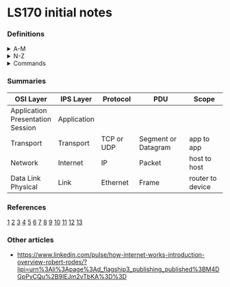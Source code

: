 # LS170 initial notes

### Definitions

<details>
<summary>A-M</summary>

#### A-M

- **Bandwidth** : the *amount* of data that can be sent in a particular unit of time (typically a second) [2]; a measure of *capacity* [6]

- **Broadcast address** : the IP address at the END of the range assigned to a single local network (see also Network Address) [5]

- **Buffer** : memory allocated according to OS configuration and physical resources available to store data awaiting processing [12]
  - used in TCP for flow control [12]

- **Byte** : a unit of digital information containing 8 bits

- **Congestion avoidance** : the application of an approach and algorithm to determine the size of the initial transmission window, and how much the window should be reduced depending on network conditions (i.e., network congestion) [12]
  - typically uses data loss and number of retransmissions to determine if the network is congested [12]

- **Connectionless network communication** : a single socket object that is set to `listen()` for incoming messages (from any source) directed to its specific IP address:port [10]

- **Connection-oriented network communication** : instantiating multiple socket objects to create a connection between applications;  analogous to replicating yourself to participate in 5 different concurrent conversations [10]
  - there is still a single socket object listening for incoming messages, but once a message arrives, a new socket object is instantiated to listen specifically for messages corresponding to the four-tuple (a specific source port, source IP, destination port, destination IP) [10]
  - generally, these connections are more reliable:  easier to implement rules for managing communication order of messages, responses, retransmission, etc. [10]

- **Connection state** (for TCP, connection-oriented communication) : possible states which a TCP connection progresses through during its lifetime: [12]
  - LISTEN : this state is important (on server side)
  - SYN-SENT
  - SYN-RECEIVED
  - ESTABLISHED : this state is important
  - FIN-WAIT-1
  - FIN-WAIT-2
  - CLOSE-WAIT
  - CLOSING
  - LAST-ACK
  - TIME-WAIT
  - CLOSED (a fictional state, since if closed, no connection exists)
  - Listen and Established are most important since other states relate to establishing and terminating connections

- **CRC** (Cyclic Redundancy Check) : see FCS below [3]

- **Bandwidth bottleneck** : a point at which bandwidth changes from relatively high to relatively low [2]

- **Encapsulation** : how protocols at different network layers can work together;  implemented through PDUs (i.e., the info at a higher layer is part of the data payload of a lower layer) [6]

- **Frame** : an Ethernet PDU [6] i.e., structured data.  Key components to remember are Source and Destination MAC address and Data Payload. [3] Exact headers used in an Ethernet frame will vary according to different Ethernet standards [9 q6]

- **FCS** (Frame Check Sequence) : the final 4 bytes (32 bits) of an Ethernet frame used for a CRC (cyclic redundancy check).  The receiving device generates it's own FCS from frame data then compares it to the FCS in the sent data. If the 2 don't match, the frame is dropped.  Ethernet does not implement retransmission functionality - this is left to higher level protocols. [3]

- **Flow Control** : a mechanism to prevent the sender from overwhelming the receiver with too much data at once [12]
  - in TCP: data awaiting processing is stored in a buffer
  - the amount of data each side can accept is defined in the WINDOW field of the TCP header; this is a dynamic field (i.e., will change depending on how full the buffer is) [12]

- **Four-tuple** : Four pieces of information defined for connection-oriented network communication:  source port, source IP, destination port, destination IP;  newly instantiated sockets listen for messages where all 4 pieces of info match [10]

- **Four-way handshake** : a process used for terminating TCP connections; uses `FIN` flag of TCP headers [12]

- **HOL blocking** (Head-of-Line blocking) : a general networking concept where an issue in delivering or processing 1 message in a sequence will 'block' or delay the deilvery of processing of subsequent messages [12]

- **Hop** : journeys between nodes on the network (i.e., interruptions for transmission, processing, queuing) [2]

- **Hub** : a basic piece of network hardware that replicates a message and forwards it to all of the devices on the network. Devices connected to a hub that receive a message not intended for it (i.e., MAC address is different) will ignore the frame [3]

- **Interframe Gap** : a brief pause in transmission between each Ethernet frame; allows the receiver to prepare to receive the next frame; contributes to Transmission Delay. For 100Mbps Ethernet the gap is 0.96 microseconds. [3]

- **Internet** : A network of networks;  comprised of *network infrastructure* (physical devices: routers, switches, physical network, cables, etc.) and *protocols* (which allow infrastructure to function) [6]

- **Internet Layer** : Also called Network Layer (OSI model).  Generally uses Internet Protocol (IP) at this layer; primary purpose is to facilitate communication between hosts (e.g., computers) on different networks [5]

- **IP** : Internet Protocol [1]; IPv4 and IPv6 are currently in use; primary functions are: routing data between one device and another (i.e., between hosts) [10] across networks via IP addressing, encapsulation of data into packets [5]; the predominant protocol for *inter-network communication* [6]  (see also Packet)

- **IP Address** : logical address (unlike MAC addresses) - can be assigned as required to devices as they join a network;  must be assigned within  a range of addresses available to the LAN they join.[5]
  - IPv4 address: 32-bit length; set of 4 numbers of 8 bits each; decimal numbers between `0` and `255` (e.g., `109.156.106.57`); maximum possible unique addresses is ~4.3 billion [5]
  - IPv6 address: 128-bit length; 8 x 16 bit blocks (e.g., 8 sets of hexadecimal characters); max possible addresses is 340 undecillion [5] The first 4 sets are used to locate a specific network, the last 4 sets to identify a particular interface or device within that network [9 q9]

- **Internet Protocol Suite** : (also called TCP/IP model or DoD model) a framework for organizing the set of communication protocols used in the internet [8]
  - Layers include [corresponding PDU name]: [8]
    - Application
    - Transport [segment (TCP) or datagram (UDP)]
    - Internet [packet] (IP - from network to sub-network)
    - Link [frame] (Ethernet - from router to device)
  - lower levels (Ethernet, IP) are inherently unreliable - although checksum data is provided, if the frame or packet is corrupt, it will just be dropped [11]
  - for reliable data transmission, a system of rules must be implemented to enable it (e.g, TCP) [13]


- **LAN** (Local Area Network) : multiple devices (computers) connected via a network bridging device (like a hub, or more likely a switch).  If connected wirelessly, would be known as WLAN (Wireless LAN) [4]

- **Latency** : a measure of the *time* (or delay [6]) it takes for data to get from 1 point in a network to another [2]
  - consists of:
    - **propogation delay** : the time it takes for a message to travel from sender to receiver; ratio between distance and speed [2]
    - **transmission delay** : the time it takes to push data onto each "link" in it's journey from 1 point to another (e.g., between switches, routers, other network devices) [2]
    - **processing delay** : data needs to be processed at each 'link' - this is the delay to process data between links [2]
    - **queuing delay** : (also buffering) the amount of time data waits in a queue to be processed [2]
    - **last-mile latency** : delays which involve getting a network signal from ISP's network to home or office network; as data is directed down the network hierarchy to the correct sub-network there will be more frequent and shorter 'hops' [2]

- **MAC Address** : a (unique) sequence of 6, two-digit hexadecimal numbers (e.g., `00:40:96:9d:68:0a`) assigned to every device with a NIC; used to direct Ethernet frames between network devices in a (W)LAN;  MAC address is "burned in" when manufactured;  in theory, should all be unique (may not be, but rarely causes problems) [3] [6] MAC addresses have a 'flat' structure [9 q7]

- **Multiplexing** : transmitting multiple signals over a single channel;  opposite:  **demultiplexing** [10]
  - multiplexing is enabled through use of network ports [13]


</details>

<details>
<summary>N-Z</summary>

#### N-Z

- **Network** : 1 or more computers connected in such a way that they can communicate or exchange data [4]

- **Network address** : the IP address at the START of the range assigned to a single local network (see also Broadcast Address) [5]

- **Network congestion** : when there is more data being transmitted on a network than there is network capacity to transmit the data [12]
  - If there is congestion, excess data is lost [12]

- **Network edge** : the 'entry point' into a network like a home or corporate LAN [2]

- **NIC** (Network Interface Card) : any network-enabled device [3]

- **OSI model** (Open Systems Interconnection model): a conceptual model for general computer network communication [8] (see also Internet Protocol Suite)
  - Layers include: [8]
    - Application
    - Presentation
    - Session
    - Transport
    - Network
    - Data Link
    - Physical

- **Packet** : a PDU within the IP Protocol;  has a header and a data payload;  data payload is generally a TCP segment or UDP datagram [5]

- **PDU** : Protocol Data Units [1]
  - an amount or block of data transferred over a network
  - may have diffrent names within different protocols or protocol layers
  - consists of a header, data payload, trailer (or footer)
  - e.g., Ethernet Frames are a PDU that encapsulate data from the Internet/Network layer above [3]

- **Physical network** : the tangible infrastructure that transmits electrical signals, light, radio waves which carry network communications [6]

- **Pipelining** : similar to a Stop-and-Wait protocol, but the sender continuously sends messages in a "window" (maximum number of messages in the pipeline at any 1 time) without waiting for the acknowledgement.  If there is a time-out before an acknowledgement is received, that message will be re-sent, etc as per the Stop-and-Wait protocol [11]
  - specific implementations are "Go-back-N" and "Selective Repeat" [11]

- **Port** (network port): an identifer for a specific process running on a host (will be between 0 - 65,535, some numbers are reserved) [10]
  - 0 - 1023 : assigned to processes that provide commonly used network services
      - HTTP is port 80
      - FTP is port 20
      - SMTP is port 25
  - 1024 - 49,151 : registered ports; assigned as requested by private entities; may also be *ephemeral* (temporary) ports assigned by the operating system
  - source and destination ports are included in PDU for transport layer (exact structure varies based on specific transport protocol used) [10]

- **Protocol** : (network protocol) a system of rules governing the exchange or transission of data; various protocols have various functions (corresponding to the various 'layers' of the network) [6]
  - there are many different protocols to address different aspects of network communication OR the same aspect, but a specific use case [7]

- **Round-trip Time (RTT)** : a latency calculation often used in networking - the length of time for a signal to be sent, added to the length of time for an acknowledgement or response to be received [2]

- **Router** : a network device;  responsible for a network 'segment' (i.e., a range of IP addresses for which the router keeps a record and can forward packets to);  routers also keep a routing table - record of other routers on the network and their network addresses [5]

- **Socket** : also a *communication end-point*; conceptually, it is an endpoint used for inter-process communication [10]
  - could be a UNIX socket (mechanism for communicating between local process running on the same maching)
  - could also be an internet socket (e.g., TCP/IP socket): a mechanism for inter-process communication between networked processes (usually on different machines)
  - ==the combo of an IP address and port information==; this enables end-to-end communication between specific applications (often on different machines, but could be a `localhost` and a browser on the same machine) (e.g., `216.3.128.12:8080`) [10]
  - sockets are implemented by instantiating *socket objects* (often following the Berkeley sockets API model:  `bind()`, `listen()`, `accept()`, `connect()`, etc. Ruby, Python, Node.js use this) [10]

- **Stop-and-Wait protocol** : a reliable protocol, but not very efficient - a lot of waiting for acknowledgements [11]
  -  messages are sent with sequence numbers and a timeout; receiver sends an acknowledgement (w/ sequence number) once received; then sender sends next message in sequence (w/ sequence number) [11]
  - if acknowledgement goes missing, sender will re-send a message (w/ sequence number) after time-out [11]
  - if receiver gets a duplicate, it will drop it and re-send the acknowledgement [11]

- **Sub-net** : when a network range (of IP addresses) is split into smaller networks (e.g., the range 109.156.106.0 - 109.156.106.255 is split into 2 smaller segments with 2 routers: 1 responsible for 109.156.106.0 - 109.156.106.127 AND another for 109.156.106.128 - 109.156.106.255) [5]

- **Switch** : a network device that directs Ethernet frames to ONLY the desired MAC address;  a MAC Address Table keeps a record of ports and MAC addresses for connected devices [3]

- **TCP** (Transmission Control Protocol) : provides reliable network communication (data transfer) on top of an unreliable channel [12]
  - ==Reliability is provided through *message acknowledgement* and *retransmission*, and *in-order delivery*== [13]
  - Key focuses are: [12]
    - data integrity
    - de-duplication
    - in-order delivery
    - retransmission of lost data
  - also provides data encapsulation and multiplexing (through TCP segments) [12]
  - PDUs are called "Segments" [8] [12]
  - ==TCP is a connection-oriented protocol==, it requires a connection between application processes established through a ==Three-way Handshake== (see also Three-way Handshake) [12]
  - Key aspect to know is that when establishing a connection, a sender MUST wait a full RTT (SYN sent and SYN ACK received) before sending data: this is "a lot of overhead" to establish connections; thus important to provide efficiency and reliability for retransmission of data once a connection is established through ==Flow Control and Congestion Avoidance== (see also Flow Control and Congestion Avoidance) [12]
  - there are variations of TCP which use different algorithms or approaches for determining the size of the initial transmission window and how to vary this based on network conditions
  - Disadvantages of TCP: 
    - ==HOL blocking can occur since in-order delivery of Segments is required==;  can lead to increased queuing delays; increases latency [12]
    - ==latency overhead of establishing a connection== [13]

- **Three-way Handshake** : a process used for establishing TCP connections [12]
  - 1. Sender ==sends SYN== (sync) Segment
  - 2. Receiver receives SYN, ==responds with SYN ACK== (acknowledge) Segment
  - 3. Sender receives SYN ACK, responds with ==ACK==
  - 4. Receiver receives ACK;  establishes connection
  - see also Connection State [12]

- **TTL** (Time to Live) : a value within the Packet header that defines the maximum number of network 'hops' a packet can take before being dropped; at each hop, the network router will decrement TTL by 1 [5]

- **UDP** (User Datagram Protocol) : a ==simple connectionless protocol== at the Transport layer that uses one-way data flow; its simplicity allows it to be ==fast and flexible== [12] [13]
  - Header includes only: source port, destination port, length (of data in bits), checksum (required for IPv6, but optional for IPv4)
  - also provides multiplexing (through use of ports)
  - PDU is "Datagram" [12]
  - provides no guarantee of message delivery (==no reliability==), message delivery order (==no in-order delivery==), ==no congestion-avoidance or flow-control==, no connection state tracking (since it is a connectionless protocol) [12] [13]
  - Applications using UDP can start sending data without waiting for connections to be established; actual transmission is also faster (datagrams are not re-sent); latency is less of an issue; no HOL blocking
  - specific services (like in-order delivery [sequencing] or data retransmission) are left up to the developer to decide if they want to implement
  - best used for voice or video calling, online gaming; streaming - occasional dropped data will lead to glitches, but are worth the speed of the protocol, especially over long distances (high latency)
  - best practice for UDP use involves implementing congestion avoidance to prevent the network from being overwhelmed

- **WLAN** (Wireless LAN) : where devices are connected wirelessly to a central device (wireess hub or switch) [4]

</details>


<details>
<summary>Commands</summary>

### Commands

- `traceroute google.com`  (`tracert` for Windows): displays the route and latency of a path across a network (e.g., my computer to Google server) [2]

- `netstat -ntup` : displays all of the active network connections (including local address and foreign address as sockets [IP address:port]) for active applications

</details>

### Summaries

| OSI Layer | IPS Layer   | Protocol   | PDU                 | Scope             |
|-----------|-------------|------------|---------------------|-------------------|
| Application <br> Presentation <br> Session | Application | | | |
| Transport | Transport   | TCP or UDP | Segment or Datagram | app to app        |
| Network | Internet    | IP         | Packet              | host to host      |
| Data Link <br> Physical | Link | Ethernet | Frame | router to device |

### References
[1](https://launchschool.com/lessons/4af196b9/assignments/21ef33af)
[2](https://launchschool.com/lessons/4af196b9/assignments/097d7577)
[3](https://launchschool.com/lessons/4af196b9/assignments/81df3782)
[4](https://launchschool.com/lessons/4af196b9/assignments/268243e5)
[5](https://launchschool.com/lessons/4af196b9/assignments/b222ecfb)
[6](https://launchschool.com/lessons/4af196b9/assignments/6b7df8fb)
[7](https://launchschool.com/lessons/4af196b9/assignments/a53e65ce)
[8](https://launchschool.com/lessons/4af196b9/assignments/21ef33af)
[9](https://launchschool.com/quizzes/18c3a173)
[10](https://launchschool.com/lessons/2a6c7439/assignments/41113e98)
[11](https://launchschool.com/lessons/2a6c7439/assignments/89636ed4)
[12](https://launchschool.com/lessons/2a6c7439/assignments/d09ddd52)
[13](https://launchschool.com/lessons/2a6c7439/assignments/4ab0993c)


### Other articles
- https://www.linkedin.com/pulse/how-internet-works-introduction-overview-robert-rodes/?lipi=urn%3Ali%3Apage%3Ad_flagship3_publishing_published%3BM4DGpPvCQu%2B9IEJm2vTbKA%3D%3D
